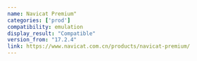 ```yaml
---
name: Navicat Premium"
categories: ['prod']
compatibility: emulation
display_result: "Compatible"
version_from: "17.2.4"
link: https://www.navicat.com.cn/products/navicat-premium/
---
```

